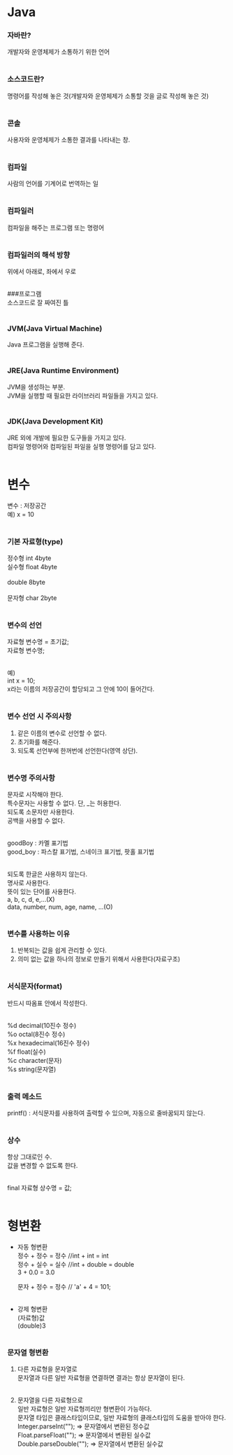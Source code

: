 # Java
### 자바란?<br>
개발자와 운영체제가 소통하기 위한 언어<br><br>

### 소스코드란?<br>
명령어를 작성해 놓은 것(개발자와 운영체제가 소통할 것을 글로 작성해 놓은 것)<br><br>

### 콘솔<br>
사용자와 운영체제가 소통한 결과를 나타내는 창.<br><br>

### 컴파일<br>
사람의 언어를 기계어로 번역하는 일<br><br>

### 컴파일러<br>
컴파일을 해주는 프로그램 또는 명령어<br><br>

### 컴파일러의 해석 방향<br>
위에서 아래로, 좌에서 우로<br><br>

###프로그램<br>
소스코드로 잘 짜여진 틀<br><br>

### JVM(Java Virtual Machine)<br>
Java 프로그램을 실행해 준다.<br><br>

### JRE(Java Runtime Environment)<br>
JVM을 생성하는 부분.<br>
JVM을 실행할 때 필요한 라이브러리 파일들을 가지고 있다.<br><br>

### JDK(Java Development Kit)<br>
JRE 외에 개발에 필요한 도구들을 가지고 있다.<br>
컴파일 명령어와 컴파일된 파일을 실행 명령어를 담고 있다.<br><br>


# 변수
변수 : 저장공간<br>
예) x = 10<br><br>

### 기본 자료형(type)<br>
 정수형   int   4byte<br> 
 실수형   float   4byte<br>   
          double   8byte<br>   
 문자형   char   2byte<br><br>

### 변수의 선언<br>
   자료형 변수명 = 초기값;<br>
   자료형 변수명;<br><br>

   예)<br>
   int x = 10;<br>
   x라는 이름의 저장공간이 할당되고 그 안에 10이 들어간다.<br><br>
   
### 변수 선언 시 주의사항<br>
   1. 같은 이름의 변수로 선언할 수 없다.<br>
   2. 초기화를 해준다.<br>
   3. 되도록 선언부에 한꺼번에 선언한다(영역 상단).<br><br>
   
### 변수명 주의사항<br>
   문자로 시작해야 한다.<br>
   특수문자는 사용할 수 없다. 단, _는 허용한다.<br>
   되도록 소문자만 사용한다.<br>
   공백을 사용할 수 없다.<br><br>

   goodBoy : 카멜 표기법<br>
   good_boy : 파스칼 표기법, 스네이크 표기법, 팟홀 표기법<br><br>

   되도록 한글은 사용하지 않는다.<br>
   명사로 사용한다.<br>
   뜻이 있는 단어를 사용한다.<br>
   a, b, c, d, e,...(X)<br>
   data, number, num, age, name, ...(O)<br><br>
 
 
 ### 변수를 사용하는 이유<br>
   1. 반복되는 값을 쉽게 관리할 수 있다.<br>
   2. 의미 없는 값을 하나의 정보로 만들기 위해서 사용한다(자료구조)<br><br>
   
 ### 서식문자(format)<br>
   반드시 따옴표 안에서 작성한다.<br><br>

   %d   decimal(10진수 정수)<br>
   %o   octal(8진수 정수)<br>
   %x   hexadecimal(16진수 정수)<br>
   %f   float(실수)<br>
   %c   character(문자)<br>
   %s   string(문자열)<br><br>
   
 ### 출력 메소드<br>
   printf() : 서식문자를 사용하여 출력할 수 있으며, 자동으로 줄바꿈되지 않는다.<br><br>
   
 ### 상수<br>
   항상 그대로인 수.<br>
   값을 변경할 수 없도록 한다.<br><br>

   final 자료형 상수명 = 값;<br><br>
   
   
 # 형변환<br>
   - 자동 형변환<br>
      정수 + 정수 = 정수	//int + int = int<br>
      정수 + 실수 = 실수	//int + double = double<br>
      3 + 0.0 = 3.0<br>

      문자 + 정수 = 정수	// 'a' + 4  = 101;<br><br>

   - 강제 형변환<br>
      (자료형)값<br>
      (double)3<br><br>

### 문자열 형변환<br>
   1. 다른 자료형을 문자열로<br>
      문자열과 다른 일반 자료형을 연결하면 결과는 항상 문자열이 된다.<br><br>

   2. 문자열을 다른 자료형으로<br>
      일반 자료형은 일반 자료형끼리만 형변환이 가능하다.<br>
      문자열 타입은 클래스타입이므로, 일반 자료형의 클래스타입의 도움을 받아야 한다.<br>
      Integer.parseInt(""); => 문자열에서 변환된 정수값<br>
      Float.parseFloat(""); => 문자열에서 변환된 실수값<br>
      Double.parseDouble(""); => 문자열에서 변환된 실수값<br><br>
